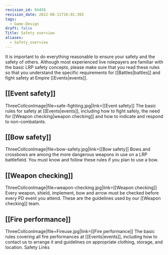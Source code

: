```yaml
---
revision_id: 94458
revision_date: 2022-08-11T16:01:30Z
tags:
  - Game-Design
draft: false
Title: Safety overview
aliases:
  - Safety_overview
---
```

It is important to do everything reasonable to ensure your safety and the safety of others. Although most experienced live rolepayers are familiar with the basic LRP safety concepts, please make sure that you read these rules so that you understand the specific requirements for [[Battles|battles]] and fight safety at Empire [[Events|events]].
## [[Event safety]]
ThreeColIconImage|file=safe-fighting.jpg|link=[[Event safety]]
The basic rules for safety at [[Events|events]], including how to fight safely, the need for [[Weapon checking|weapon checking]] and how to indicate and respond to non-combatants.
## [[Bow safety]]
ThreeColIconImage|file=bow-safety.jpg|link=[[Bow safety]]
Bows and crossbows are among the more dangerous weapons in use on a LRP battlefield. You must know and follow these rules if you plan to use a bow.
## [[Weapon checking]]
ThreeColIconImage|file=weapon-checking.jpg|link=[[Weapon checking]]
Every weapon, shield, implement, bow and arrow must be checked before every PD event you attend. These are the guidelines used by our [[Weapon checking]] team.
## [[Fire performance]]
ThreeColIconImage|file=Fireuse.jpg|link=[[Fire performance]]
The basic rules covering all fire performances at [[Events|events]], including how to contact us to arrange it and guidelines on appropriate clothing, storage, and location.
Safety Links